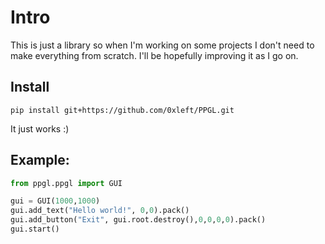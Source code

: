 # Intro

This is just a library so when I'm working on some projects I don't need to make everything from scratch. I'll be hopefully improving it as I go on.

## Install
```
pip install git+https://github.com/0xleft/PPGL.git
```

It just works :)

## Example:

```python
from ppgl.ppgl import GUI

gui = GUI(1000,1000)
gui.add_text("Hello world!", 0,0).pack()
gui.add_button("Exit", gui.root.destroy(),0,0,0,0).pack()
gui.start()
```
